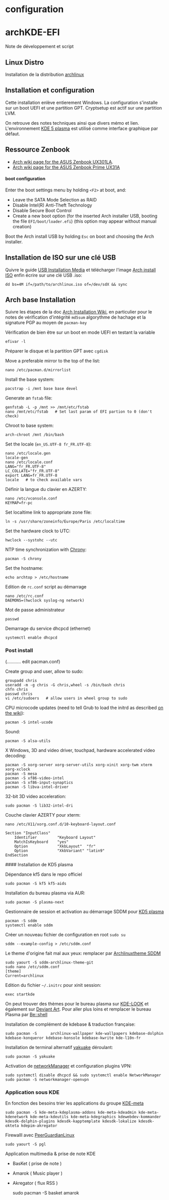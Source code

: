 configuration
=============

# archKDE-EFI

Note de développement et script

##  Linux Distro

Installation de la distribution [archlinux](https://www.archlinux.fr/)

## Installation et configuration

Cette installation enlève entierement Windows. La configuration s'installe sur un boot UEFI et une partition GPT. Cryptsetup est actif sur une partition LVM.

On retrouve des notes techniques ainsi que divers mémo et lien. L'environnement [KDE 5 plasma](https://www.kde.org/announcements/plasma5.0/) est utilisé comme interface graphique par défaut. 

## Ressource Zenbook

* [Arch wiki page for the ASUS Zenbook UX301LA](https://wiki.archlinux.org/index.php/ASUS_UX301LA).
* [Arch wiki page for the ASUS Zenbook Prime UX31A](https://wiki.archlinux.org/index.php/ASUS_Zenbook_Prime_UX31A)

#### boot configuration

Enter the boot settings menu by holding `<F2>` at boot, and:

* Leave the SATA Mode Selection as RAID
* Disable Intel(R) Anti-Theft Technology
* Disable Secure Boot Control
* Create a new boot option
    (for the inserted Arch installer USB, booting the file `EFI/boot/loader.efi`)
    (this option may appear without manual creation)

Boot the Arch install USB by holding `Esc` on boot and choosing the Arch installer.

## Installation de ISO sur une clé USB

Quivre le guide [USB Installation Media](https://wiki.archlinux.org/index.php/USB_Installation_Media)
et télécharger l'image [Arch install ISO](https://www.archlinux.org/download/)
enfin écrire sur une clé USB .iso:

    dd bs=4M if=/path/to/archlinux.iso of=/dev/sdX && sync

## Arch base Installation

Suivre les étapes de la doc [Arch Installation Wiki](https://wiki.archlinux.fr/Installation), en particulier pour le notes de vérification d'intégrité `md5sum` algorythme de hachage et la signature PGP au moyen de `pacman-key`

Vérification de bien être sur un boot en mode UEFI en testant la variable

    efivar -l

Préparer le disque et la partition GPT avec `cgdisk`




Move a preferable mirror to the top of the list:

    nano /etc/pacman.d/mirrorlist

Install the base system:

    pacstrap -i /mnt base base devel

Generate an `fstab` file:

    genfstab -L -p /mnt >> /mnt/etc/fstab
    nano /mnt/etc/fstab   # Set last param of EFI partion to 0 (don't check)


Chroot to base system:

    arch-chroot /mnt /bin/bash

Set the locale (`en_US.UTF-8 fr_FR.UTF-8`):

    nano /etc/locale.gen
    locale-gen
    nano /etc/locale.conf
    LANG="fr_FR.UTF-8"
    LC_COLLATE="fr_FR.UTF-8"
    export LANG=fr_FR.UTF-8
    locale   # to check available vars

Définir la langue du clavier en AZERTY:

    nano /etc/vconsole.conf
    KEYMAP=fr-pc

Set localtime link to appropriate zone file:

    ln -s /usr/share/zoneinfo/Europe/Paris /etc/localtime

Set the hardware clock to UTC:

    hwclock --systohc --utc

NTP time synchronization with [Chrony](https://wiki.archlinux.org/index.php/Chrony):

    pacman -S chrony

Set the hostname:

    echo archtop > /etc/hostname

Edition de `rc.conf` script au démarrage

    nano /etc/rc.conf
    DAEMONS=(hwclock syslog-ng network)

Mot de passe administrateur

    passwd

Demarrage du service dhcpcd (ethernet)

    systemctl enable dhcpcd




### Post install

(........... edit pacman.conf)

Create group and user, allow to sudo:

    groupadd chris
    useradd -m -g chris -G chris,wheel -s /bin/bash chris
    chfn chris
    passwd chris
    vi /etc/sudoers   # allow users in wheel group to sudo

CPU microcode updates (need to tell Grub to load the initrd as described [on the wiki](https://wiki.archlinux.org/index.php/Microcode#Enabling_Intel_Microcode_Updates)):

    pacman -S intel-ucode

Sound:

    pacman -S alsa-utils

X Windows, 3D and video driver, touchpad, hardware accelerated video decoding:

    pacman -S xorg-server xorg-server-utils xorg-xinit xorg-twm xterm xorg-xclock
    pacman -S mesa
    pacman -S xf86-video-intel
    pacman -S xf86-input-synaptics
    pacman -S libva-intel-driver

32-bit 3D video acceleration:

    sudo pacman -S lib32-intel-dri

Couche clavier AZERTY pour xterm:
    
    nano /etc/X11/xorg.conf.d/10-keyboard-layout.conf

    Section "InputClass"
        Identifier         "Keyboard Layout"
        MatchIsKeyboard    "yes"
        Option             "XkbLayout"  "fr"
        Option             "XkbVariant" "latin9" 
    EndSection

#### Installation de KD5 plasma

Dépendance kf5 dans le repo officiel

    sudo pacman -S kf5 kf5-aids

Installation du bureau plasma via AUR:

    sudo pacman -S plasma-next

Gestionnaire de session et activation au démarrage SDDM pour [KD5 plasma](https://wiki.archlinux.org/index.php/SDDM)


    pacman -S sddm
    systemctl enable sddm

Créer un nouveau fichier de configuration en root `sudo su`

    sddm --example-config > /etc/sddm.conf

Le theme d'origine fait mal aux yeux: remplacer par [Archlinuxtheme SDDM](https://github.com/absturztaube/sddm-archlinux-theme)

    sudo yaourt -S sddm-archlinux-theme-git
    sudo nano /etc/sddm.conf
    [theme]
    Current=archlinux

Edition du fichier `~/.initrc` pour xinit session:

    exec startkde

On peut trouver des thèmes pour le bureau plasma sur [KDE-LOOK](http://kde-look.org/index.php?xsortmode=down&page=0&xcontentmode=76) et également sur [Deviant Art](http://kde-users.deviantart.com/). Pour aller plus loins et remplacer le bureau Plasma par [Be::shell](http://be-desk.deviantart.com/)

Installation de complément de kdebase & traduction française:

    sudo pacman -S  	archlinux-wallpaper kde-wallpapers kdebase-dolphin kdebase-konqueror kdebase-konsole kdebase-kwrite kde-l10n-fr

Installation de terminal alternatif [yakuake](https://wiki.archlinux.org/index.php/Yakuake) déroulant:

    sudo pacman -S yakuake

Activation de [networkManager](https://wiki.archlinux.org/index.php/NetworkManager) et configuration plugins VPN:

    sudo systemctl disable dhcpcd && sudo systemctl enable NetworkManager
    sudo pacman -S networkmanager-openvpn

### Application sous KDE

En fonction des besoins trier les applications du groupe [KDE-meta](https://www.archlinux.org/groups/x86_64/kde-meta/) 

    sudo pacman -S kde-meta-kdeplasma-addons kde-meta-kdeadmin kde-meta-kdenetwork kde-meta-kdeutils kde-meta-kdegraphics kdewebdev-kommander kdesdk-dolphin-plugins kdesdk-kapptemplate kdesdk-lokalize kdesdk-okteta kdepim-akregator

Firewalll avec [PeerGuardianLinux](http://sourceforge.net/projects/peerguardian/)

    sudo yaourt -S pgl

Application multimedia & prise de note KDE

* BasKet ( prise de note )
* Amarok ( Music player )
* Akregator ( flux RSS )

   sudo pacman -S basket amarok

